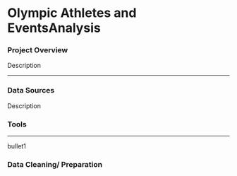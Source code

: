 # Olympic Athletes and EventsAnalysis

### Project Overview

Description

---
### Data Sources

Description

### Tools
---
bullet1

### Data Cleaning/ Preparation
